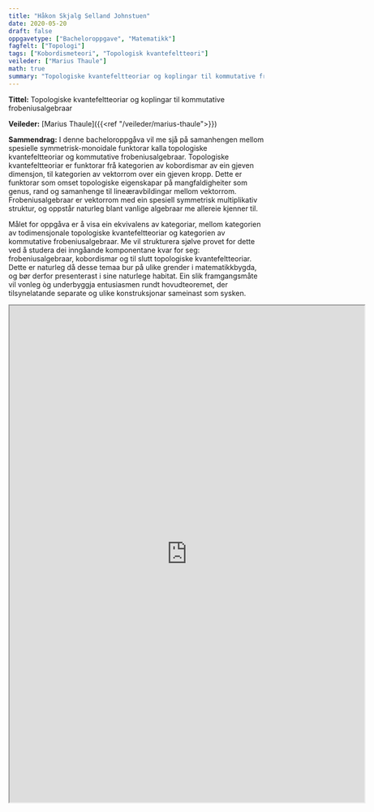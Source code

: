 ```yaml
---
title: "Håkon Skjalg Selland Johnstuen"
date: 2020-05-20
draft: false
oppgavetype: ["Bacheloroppgave", "Matematikk"]
fagfelt: ["Topologi"]
tags: ["Kobordismeteori", "Topologisk kvantefeltteori"]
veileder: ["Marius Thaule"]
math: true
summary: "Topologiske kvantefeltteoriar og koplingar til kommutative frobeniusalgebraar"
---
```


**Tittel:** Topologiske kvantefeltteoriar og koplingar til kommutative frobeniusalgebraar

**Veileder:** [Marius Thaule]({{<ref "/veileder/marius-thaule">}})

**Sammendrag:** I denne bacheloroppgåva vil me sjå på samanhengen mellom spesielle symmetrisk-monoidale funktorar kalla topologiske kvantefeltteoriar og kommutative frobeniusalgebraar. Topologiske kvantefeltteoriar er funktorar frå kategorien av kobordismar av ein gjeven dimensjon, til kategorien av vektorrom over ein gjeven kropp. Dette er funktorar som omset topologiske eigenskapar på mangfaldigheiter som genus, rand og samanhenge til lineæravbildingar mellom vektorrom. Frobeniusalgebraar er vektorrom med ein spesiell symmetrisk multiplikativ struktur, og oppstår naturleg blant vanlige algebraar me allereie kjenner til. 

Målet for oppgåva er å visa ein ekvivalens av kategoriar, mellom kategorien av todimensjonale topologiske kvantefeltteoriar og kategorien av kommutative frobeniusalgebraar. Me vil strukturera sjølve provet for dette ved å studera dei inngåande komponentane kvar for seg: frobeniusalgebraar, kobordismar og til slutt topologiske kvantefeltteoriar. Dette er naturleg då desse temaa bur på ulike grender i matematikkbygda, og bør derfor presenterast i sine naturlege habitat. Ein slik framgangsmåte vil vonleg òg underbyggja entusiasmen rundt hovudteoremet, der tilsynelatande separate og ulike konstruksjonar sameinast som sysken.


<iframe src="https://drive.google.com/file/d/1wxs1N6-pAStAldm3CJhMI6zxtcEkVTkX/preview" width="700" height="980" allow="autoplay"></iframe>